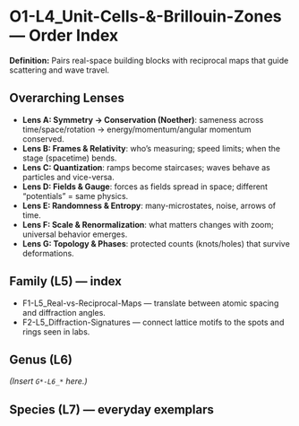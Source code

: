 # O1-L4_Unit-Cells-&-Brillouin-Zones — Order Index
**Definition:** Pairs real-space building blocks with reciprocal maps that guide scattering and wave travel.

## Overarching Lenses

- **Lens A: Symmetry -> Conservation (Noether)**: sameness across time/space/rotation → energy/momentum/angular momentum conserved.
- **Lens B: Frames & Relativity**: who’s measuring; speed limits; when the stage (spacetime) bends.
- **Lens C: Quantization**: ramps become staircases; waves behave as particles and vice-versa.
- **Lens D: Fields & Gauge**: forces as fields spread in space; different “potentials” = same physics.
- **Lens E: Randomness & Entropy**: many-microstates, noise, arrows of time.
- **Lens F: Scale & Renormalization**: what matters changes with zoom; universal behavior emerges.
- **Lens G: Topology & Phases**: protected counts (knots/holes) that survive deformations.

## Family (L5) — index
- F1-L5_Real-vs-Reciprocal-Maps — translate between atomic spacing and diffraction angles.
- F2-L5_Diffraction-Signatures — connect lattice motifs to the spots and rings seen in labs.

## Genus (L6)
_(Insert `G*-L6_*` here.)_
## Species (L7) — everyday exemplars
